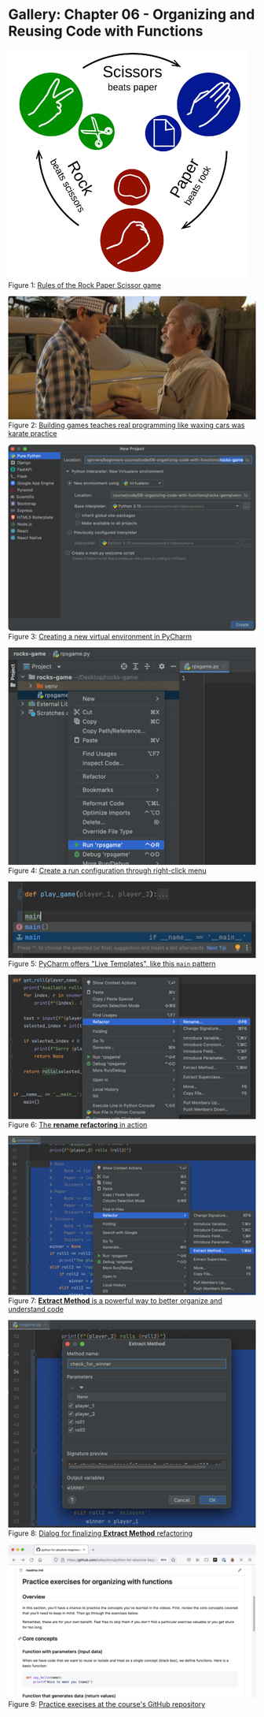 # Gallery: Chapter 06 - Organizing and Reusing Code with Functions

[![Rules of the Rock Paper Scissor game](figures/0602-time_for_a_game.png)](figures/0602-time_for_a_game.png)
Figure 1: [Rules of the Rock Paper Scissor game](figures/0602-time_for_a_game.png)


[![Building games teaches real programming like waxing cars was karate practice](figures/0602-karate_kid.png)](figures/0602-karate_kid.png)
Figure 2: [Building games teaches real programming like waxing cars was karate practice](figures/0602-karate_kid.png)


[![Creating a new virtual environment in PyCharm](figures/0603-new_env.png)](figures/0603-new_env.png)
Figure 3: [Creating a new virtual environment in PyCharm](figures/0603-new_env.png)


[![Create a run configuration through right-click menu](figures/0603-run.png)](figures/0603-run.png)
Figure 4: [Create a run configuration through right-click menu](figures/0603-run.png)


[![PyCharm offers "Live Templates", like this `main` pattern](figures/0606-main.png)](figures/0606-main.png)
Figure 5: [PyCharm offers "Live Templates", like this `main` pattern](figures/0606-main.png)


[![The **rename refactoring** in action](figures/0607-refactor.png)](figures/0607-refactor.png)
Figure 6: [The **rename refactoring** in action](figures/0607-refactor.png)


[![**Extract Method** is a powerful way to better organize and understand code](figures/0608-extract_method.png)](figures/0608-extract_method.png)
Figure 7: [**Extract Method** is a powerful way to better organize and understand code](figures/0608-extract_method.png)


[![Dialog for finalizing **Extract Method** refactoring](figures/0608-extract_method_2.png)](figures/0608-extract_method_2.png)
Figure 8: [Dialog for finalizing **Extract Method** refactoring](figures/0608-extract_method_2.png)


[![Practice execises at the course's GitHub repository](figures/0613-practice.png)](figures/0613-practice.png)
Figure 9: [Practice execises at the course's GitHub repository](figures/0613-practice.png)



